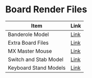 # Board Render Files

| Item | Link |
| --- | --- |
| Banderole Model | [Link](https://drive.google.com/drive/folders/19ixUwyWtJ_xoBAAXXlEhIhw7VqgdrWMk?usp=sharing) |
| Extra Board Files | [Link](https://drive.google.com/drive/folders/1Rh3xe6FXpquiO7jkpZ5MEe9CGJaNHJox?usp=sharing) |
| MX Master Mouse | [Link](https://drive.google.com/drive/folders/1FROvZ7_nFaC7-usKF1fEw3BTwffT7ZL2?usp=sharing) |
| Switch and Stab Model | [Link](https://drive.google.com/drive/folders/1ulGmV4xWVyZZPiwrW80F1MluHPZxzeWV?usp=sharing) |
| Keyboard Stand Models | [Link](https://drive.google.com/drive/folders/1Kcx3TZRuaLhx4alHsVNOvihRruUH13fB?usp=sharing) |
